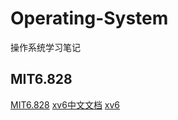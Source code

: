 # Operating-System
操作系统学习笔记

## MIT6.828
[MIT6.828](https://pdos.csail.mit.edu/6.828/2018/schedule.html)
[xv6中文文档](https://th0ar.gitbooks.io/xv6-chinese/content/)
[xv6](https://pdos.csail.mit.edu/6.828/2018/xv6/book-rev11.pdf)
